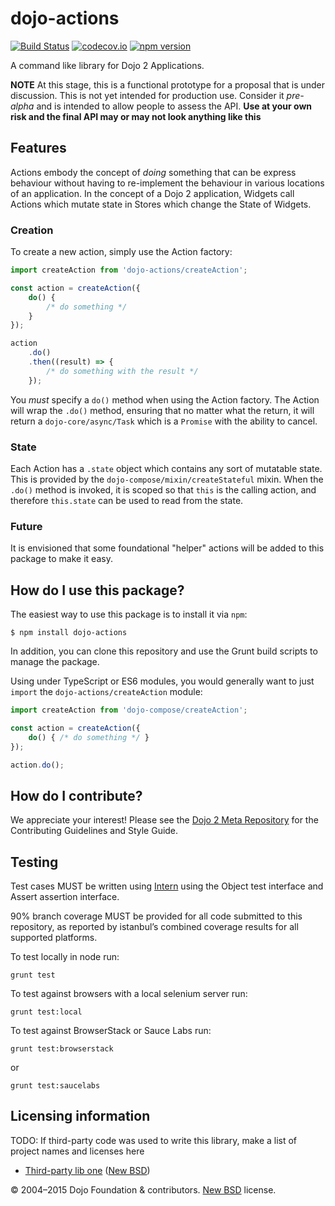 # dojo-actions

[![Build Status](https://travis-ci.org/dojo/actions.svg?branch=master)](https://travis-ci.org/dojo/actions)
[![codecov.io](http://codecov.io/github/dojo/actions/coverage.svg?branch=master)](http://codecov.io/github/dojo/actions?branch=master)
[![npm version](https://badge.fury.io/js/dojo-actions.svg)](http://badge.fury.io/js/dojo-actions)

A command like library for Dojo 2 Applications.

**NOTE** At this stage, this is a functional prototype for a proposal that is under discussion.  This is not yet intended for production use.  Consider it *pre-alpha* and is intended to allow people to assess the API. **Use at your own risk and the final API may or may not look anything like this**

## Features

Actions embody the concept of *doing* something that can be express behaviour without having to re-implement the behaviour in various locations of an application.  In the concept of a Dojo 2 application, Widgets call Actions which mutate state in Stores which change the State of Widgets.

### Creation

To create a new action, simply use the Action factory:

```typescript
import createAction from 'dojo-actions/createAction';

const action = createAction({
    do() {
        /* do something */
    }
});

action
    .do()
    .then((result) => {
        /* do something with the result */
    });
```

You *must* specify a `do()` method when using the Action factory.  The Action will wrap the `.do()` method, ensuring that no matter what the return, it will return a `dojo-core/async/Task` which is a `Promise` with the ability to cancel.

### State

Each Action has a `.state` object which contains any sort of mutatable state.  This is provided by the `dojo-compose/mixin/createStateful` mixin.  When the `.do()` method is invoked, it is scoped so that `this` is the calling action, and therefore `this.state` can be used to read from the state.

### Future

It is envisioned that some foundational "helper" actions will be added to this package to make it easy.

## How do I use this package?

The easiest way to use this package is to install it via `npm`:

```
$ npm install dojo-actions
```

In addition, you can clone this repository and use the Grunt build scripts to manage the package.

Using under TypeScript or ES6 modules, you would generally want to just `import` the `dojo-actions/createAction` module:

```typescript
import createAction from 'dojo-compose/createAction';

const action = createAction({
    do() { /* do something */ }
});

action.do();
```

## How do I contribute?

We appreciate your interest!  Please see the [Dojo 2 Meta Repository](https://github.com/dojo/meta#readme) for the
Contributing Guidelines and Style Guide.

## Testing

Test cases MUST be written using [Intern](https://theintern.github.io) using the Object test interface and Assert assertion interface.

90% branch coverage MUST be provided for all code submitted to this repository, as reported by istanbul’s combined coverage results for all supported platforms.

To test locally in node run:

`grunt test`

To test against browsers with a local selenium server run:

`grunt test:local`

To test against BrowserStack or Sauce Labs run:

`grunt test:browserstack`

or

`grunt test:saucelabs`

## Licensing information

TODO: If third-party code was used to write this library, make a list of project names and licenses here

* [Third-party lib one](https//github.com/foo/bar) ([New BSD](http://opensource.org/licenses/BSD-3-Clause))

© 2004–2015 Dojo Foundation & contributors. [New BSD](http://opensource.org/licenses/BSD-3-Clause) license.

